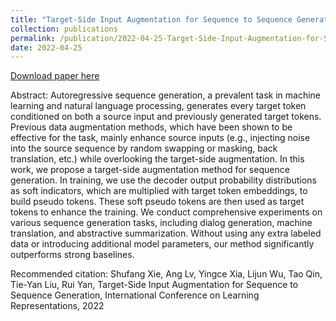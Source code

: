 ```yaml
---
title: "Target-Side Input Augmentation for Sequence to Sequence Generation"
collection: publications
permalink: /publication/2022-04-25-Target-Side-Input-Augmentation-for-Sequence-to-Sequence-Generation
date: 2022-04-25
---
```


[Download paper here](https://openreview.net/forum?id=pz1euXohm4H)

Abstract: Autoregressive sequence generation, a prevalent task in machine learning and natural language processing, generates every target token conditioned on both a source input and previously generated target tokens. Previous data augmentation methods, which have been shown to be effective for the task, mainly enhance source inputs (e.g., injecting noise into the source sequence by random swapping or masking, back translation, etc.) while overlooking the target-side augmentation. In this work, we propose a target-side augmentation method for sequence generation. In training, we use the decoder output probability distributions as soft indicators, which are multiplied with target token embeddings, to build pseudo tokens. These soft pseudo tokens are then used as target tokens to enhance the training. We conduct comprehensive experiments on various sequence generation tasks, including dialog generation, machine translation, and abstractive summarization. Without using any extra labeled data or introducing additional model parameters, our method significantly outperforms strong baselines.

Recommended citation: Shufang Xie, Ang Lv, Yingce Xia, Lijun Wu, Tao Qin, Tie-Yan Liu, Rui Yan, Target-Side Input Augmentation for Sequence to Sequence Generation, International Conference on Learning Representations, 2022
